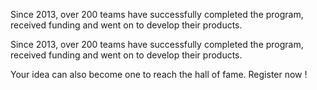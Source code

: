 Since 2013, over 200 teams have successfully completed the program, received funding and went on to develop their products.

Since 2013, over 200 teams have successfully completed the program, received funding and went on to develop their products.

Your idea can also become one to reach the hall of fame. Register now !